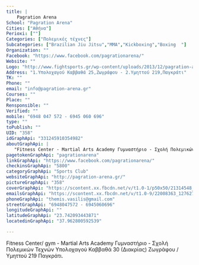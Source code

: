 ```yaml
---
title: |
    Pagration Arena
School: "Pagration Arena"
Cities: ["Αθήνα"]
Perioxi: [""]
Categories: ["Πολεμικές τέχνες"]
Subcategories: ["Brazilian Jiu Jitsu","MMA","Kickboxing","Boxing  "]
Organization: ""
Facebook: "https://www.facebook.com/pagrationarena/"
Website: ""
Logo: "http://www.fightsports.gr/wp-content/uploads/2013/12/pagration-arena-logo.jpg"
Address: "1.Υπολοχαγού Καββαθά 25,Ζωγράφου - 2.Υμηττού 219,Παγκράτι"
TK: ""
Phone: ""
email: "info@pagration-arena.gr"
Courses: ""
Place: ""
Rensponsible: ""
Verified: ""
mobile: "6948 047 572 - 6945 060 696"
type: ""
toPublish: ""
UID: "358"
idGraphApi: "331245910354982"
aboutGraphApi: | 
   "Fitness Center - Martial Arts Academy Γυμναστήριο - Σχολή Πολεμικών Τεχνών"
pagetokenGraphApi: "pagrationarena"
linkGraphApi: "https://www.facebook.com/pagrationarena/"
checkinsGraphApi: "5800"
categoryGraphApi: "Sports Club"
websiteGraphApi: "http://pagration-arena.gr/"
pictureGraphApi: "358"
coverGraphApi: "https://scontent.xx.fbcdn.net/v/t1.0-1/p50x50/21314548_1261850177294546_2530692050765373296_n.png?oh=12d496777a345289a6b1d618054df020&amp;oe=5B3DFCA8"
emailsGraphApi: "https://scontent.xx.fbcdn.net/v/t1.0-9/22008363_1276277012518529_3951151445955316565_n.png?oh=53261c67b647fe00881f10df527ebd33&amp;oe=5B4111F6"
phoneGraphApi: "themis.vasilis@gmail.com"
streetGraphApi: "6948047572 - 6945060696"
longitudeGraphApi: ""
latitudeGraphApi: "23.742093443871"
locatedinGraphApi: "37.962800592539"

---
```


Fitness Center/ gym - Martial Arts Academy Γυμναστήριο - Σχολή Πολεμικών Τεχνών Υπολοχαγού Καββαθά 30 (Διακρίας) Ζωγράφου / Υμηττού 219 Παγκράτι.

